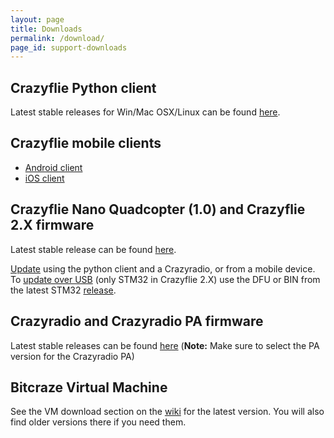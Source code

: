 ```yaml
---
layout: page
title: Downloads
permalink: /download/
page_id: support-downloads
---
```


## Crazyflie Python client

Latest stable releases for Win/Mac OSX/Linux can be found 
[here](https://github.com/bitcraze/crazyflie-clients-python/releases "Github releases for crazyflie-clients-python").

## Crazyflie mobile clients

* [Android client](https://play.google.com/store/apps/details?id=se.bitcraze.crazyfliecontrol2)
* [iOS client](https://itunes.apple.com/us/app/crazyflie-2.0/id946151480)

## Crazyflie Nano Quadcopter (1.0) and Crazyflie 2.X firmware

Latest stable release can be found 
[here](https://github.com/bitcraze/crazyflie-release/releases "GitHub releases for crazyflie-firmware").

[Update](//wiki.bitcraze.io/doc:crazyflie:client:pycfclient:index?&amp;#firmware_upgrade) 
using the python client and a Crazyradio, or from a mobile device. To 
[update over USB](//wiki.bitcraze.io/projects:crazyflie2:development:dfu) 
(only STM32 in Crazyflie 2.X) use the DFU or BIN from the latest STM32 
[release](https://github.com/bitcraze/crazyflie-firmware/releases).

## Crazyradio and Crazyradio PA firmware

Latest stable releases can be found [here](https://github.com/bitcraze/crazyradio-firmware/releases "GitHub releases for crazyradio-firmware") 
(**Note:** Make sure to select the PA version for the Crazyradio PA)

## Bitcraze Virtual Machine

See the VM download section on the [wiki](//wiki.bitcraze.io/projects:virtualmachine:index#download)
for the latest version. You will also find older versions there if you need them.
